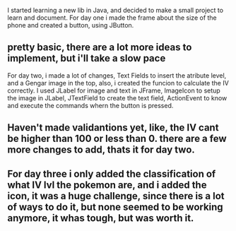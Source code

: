 I started learning a new lib in Java, and decided to make a small project to learn and document.
For day one i made the frame about the size of the phone and created a button, using JButton.

pretty basic, there are a lot more ideas to implement, but i'll take a slow pace
-----------------------------------------------------------------------------------------------------------------------------------------------------------------------------------------------------
For day two, i made a lot of changes, Text Fields to insert the atribute level, and a Gengar image in the top, also, i created the funcion to calculate the IV correctly.
I used JLabel for image and text in JFrame, ImageIcon to setup the image in JLabel, JTextField to create the text field, ActionEvent to know and execute the commands whern the button is pressed.

Haven't made validantions yet, like, the IV cant be higher than 100 or less than 0.
there are a few more changes to add, thats it for day two.
-----------------------------------------------------------------------------------------------------------------------------------------------------------------------------------------------------
For day three i only added the classification of what IV lvl the pokemon are, and i added the icon, it was a huge challenge, since there is a lot of ways to do it, but none seemed to be working anymore, it whas tough, but was worth it.
-----------------------------------------------------------------------------------------------------------------------------------------------------------------------------------------------------
